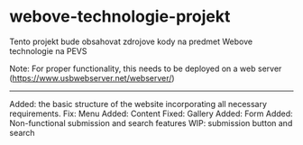 # webove-technologie-projekt
Tento projekt bude obsahovat zdrojove kody na predmet Webove technologie na PEVS

Note: For proper functionality, this needs to be deployed on a web server
(https://www.usbwebserver.net/webserver/)
_________________________________________________________________________________
Added: the basic structure of the website incorporating all necessary requirements.
Fix: Menu
Added: Content
Fixed: Gallery
Added: Form
Added: Non-functional submission and search features 
WIP: submission button and search 
